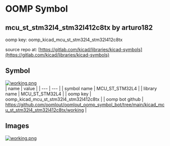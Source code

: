 # OOMP Symbol  
## mcu_st_stm32l4_stm32l412c8tx  by arturo182  
  
oomp key: oomp_kicad_mcu_st_stm32l4_stm32l412c8tx  
  
source repo at: [https://gitlab.com/kicad/libraries/kicad-symbols](https://gitlab.com/kicad/libraries/kicad-symbols)  
## Symbol  
  
[![working.png](working_600.png)](working.png)  
| name | value | 
| --- | --- | 
| symbol name | MCU_ST_STM32L4 | 
| library name | MCU_ST_STM32L4 | 
| oomp key | oomp_kicad_mcu_st_stm32l4_stm32l412c8tx | 
| oomp bot github | https://github.com/oomlout/oomlout_oomp_symbol_bot/tree/main/kicad_mcu_st_stm32l4_stm32l412c8tx/working | 
## Images  
  
[![working.png](working_140.png)](working.png)  
